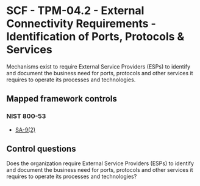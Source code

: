 # SCF - TPM-04.2 - External Connectivity Requirements - Identification of Ports, Protocols & Services
Mechanisms exist to require External Service Providers (ESPs) to identify and document the business need for ports, protocols and other services it requires to operate its processes and technologies.
## Mapped framework controls
### NIST 800-53
- [SA-9(2)](../nist80053/sa-9-2.md)
  
## Control questions
Does the organization require External Service Providers (ESPs) to identify and document the business need for ports, protocols and other services it requires to operate its processes and technologies?
  